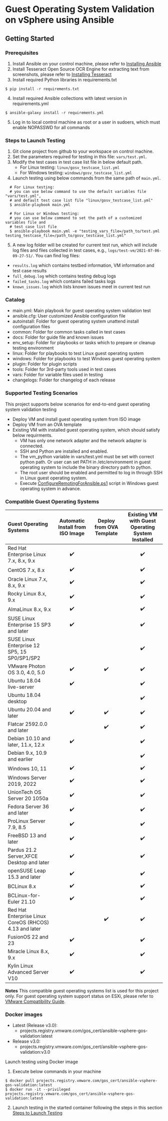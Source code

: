 # Guest Operating System Validation on vSphere using Ansible

## Getting Started

### Prerequisites
1. Install Ansible on your control machine, please refer to [Installing Ansible](https://docs.ansible.com/ansible/latest/installation_guide/intro_installation.html)
2. Install Tesseract Open Source OCR Engine for extracting text from screenshots, please refer to [Installing Tesseract](https://github.com/tesseract-ocr/tesseract?tab=readme-ov-file#installing-tesseract)
3. Install required Python libraries in requirements.txt
```
$ pip install -r requirements.txt
```
4. Install required Ansible collections with latest version in requirements.yml
```
$ ansible-galaxy install -r requirements.yml
```
5. Log in to local control machine as root or a user in sudoers, which must enable NOPASSWD for all commands

### Steps to Launch Testing
1. Git clone project from github to your workspace on control machine.
2. Set the parameters required for testing in this file: `vars/test.yml`.
3. Modify the test cases in test case list file in below default path.
   * For Linux testing: `linux/gosv_testcase_list.yml`
   * For Windows testing: `windows/gosv_testcase_list.yml`
4. Launch testing using below commands from the same path of `main.yml`.
```
  # For Linux testing:
  # you can use below command to use the default variables file "vars/test.yml",
  # and default test case list file "linux/gosv_testcase_list.yml"
  $ ansible-playbook main.yml

  # For Linux or Windows testing:
  # you can use below command to set the path of a customized variables file and
  # test case list file
  $ ansible-playbook main.yml -e "testing_vars_file=/path_to/test.yml testing_testcase_file=/path_to/gosv_testcase_list.yml"
```
5. A new log folder will be created for current test run, which will include log files and files collected in test cases, e.g., `logs/test-vm/2021-07-06-09-27-51/`. You can find log files:
  * `results.log` which contains testbed information, VM information and test case results
  * `full_debug.log` which contains testing debug logs
  * `failed_tasks.log` which contains failed tasks logs
  * `known_issues.log` which lists known issues meet in current test run

### Catalog
* main.yml: Main playbook for guest operating system validation test
* ansible.cfg: User customized Ansible configuration file
* autoinstall: Folder for guest operating system unattend install configuration files
* common: Folder for common tasks called in test cases
* docs: Folder for guide file and known issues
* env_setup: Folder for playbooks or tasks which to prepare or cleanup testing environment
* linux: Folder for playbooks to test Linux guest operating system
* windows: Folder for playbooks to test Windows guest operating system
* plugin: Folder for plugin scripts
* tools: Folder for 3rd-party tools used in test cases
* vars: Folder for variable files used in testing
* changelogs: Folder for changelog of each release 

### Supported Testing Scenarios
This project supports below scenarios for end-to-end guest operating system validation testing 
* Deploy VM and install guest operating system from ISO image
* Deploy VM from an OVA template
* Existing VM with installed guest operating system, which should satisfy below requirments.
  * VM has only one network adapter and the network adapter is connected.
  * SSH and Python are installed and enabled.
  * The vm_python variable in vars/test.yml must be set with correct python path. Or user can set PATH in /etc/environment in guest operating system to include the binary directory path to python.
  * The root user should be enabled and permitted to log in through SSH in Linux guest operating system.
  * Execute [ConfigureRemotingForAnsible.ps1](https://github.com/ansible/ansible-documentation/blob/devel/examples/scripts/ConfigureRemotingForAnsible.ps1) script in Windows guest operating system in advance.

### Compatible Guest Operating Systems

| Guest Operating Systems                                | Automatic Install from ISO Image | Deploy from OVA Template | Existing VM with Guest Operating System Installed |
|:-------------------------------------------------------| :------------------------------: | :----------------------: | :--------------------------------: |
| Red Hat Enterprise Linux 7.x, 8.x, 9.x                 | :heavy_check_mark:               |                          | :heavy_check_mark:                 |
| CentOS 7.x, 8.x                                        | :heavy_check_mark:               |                          | :heavy_check_mark:                 |
| Oracle Linux 7.x, 8.x, 9.x                             | :heavy_check_mark:               |                          | :heavy_check_mark:                 |
| Rocky Linux 8.x, 9.x                                   | :heavy_check_mark:               |                          | :heavy_check_mark:                 |
| AlmaLinux 8.x, 9.x                                     | :heavy_check_mark:               |                          | :heavy_check_mark:                 |
| SUSE Linux Enterprise 15 SP3 and later                 | :heavy_check_mark:               |                          | :heavy_check_mark:                 |
| SUSE Linux Enterprise 12 SP5, 15 SP0/SP1/SP2           |                                  |                          | :heavy_check_mark:                 |
| VMware Photon OS 3.0, 4.0, 5.0                         | :heavy_check_mark:               | :heavy_check_mark:       | :heavy_check_mark:                 |
| Ubuntu 18.04 live-server                               | :heavy_check_mark:               |                          | :heavy_check_mark:                 |
| Ubuntu 18.04 desktop                                   |                                  |                          | :heavy_check_mark:                 |
| Ubuntu 20.04 and later                                 | :heavy_check_mark:               | :heavy_check_mark:       | :heavy_check_mark:                 |
| Flatcar 2592.0.0 and later                             |                                  | :heavy_check_mark:       | :heavy_check_mark:                 |
| Debian 10.10 and later, 11.x, 12.x                     | :heavy_check_mark:               |                          | :heavy_check_mark:                 |
| Debian 9.x, 10.9 and earlier                           |                                  |                          | :heavy_check_mark:                 |
| Windows 10, 11                                         | :heavy_check_mark:               |                          | :heavy_check_mark:                 |
| Windows Server 2019, 2022                              | :heavy_check_mark:               |                          | :heavy_check_mark:                 |
| UnionTech OS Server 20 1050a                           | :heavy_check_mark:               |                          | :heavy_check_mark:                 |
| Fedora Server 36 and later                             | :heavy_check_mark:               |                          | :heavy_check_mark:                 |
| ProLinux Server 7.9, 8.5                               | :heavy_check_mark:               |                          | :heavy_check_mark:                 |
| FreeBSD 13 and later                                   | :heavy_check_mark:               |                          | :heavy_check_mark:                 |
| Pardus 21.2 Server,XFCE Desktop and later              | :heavy_check_mark:               |                          | :heavy_check_mark:                 |
| openSUSE Leap 15.3 and later                           | :heavy_check_mark:               |                          | :heavy_check_mark:                 |
| BCLinux 8.x                                            | :heavy_check_mark:               |                          | :heavy_check_mark:                 |
| BCLinux-for-Euler 21.10                                | :heavy_check_mark:               |                          | :heavy_check_mark:                 |
| Red Hat Enterprise Linux CoreOS (RHCOS) 4.13 and later |                                  | :heavy_check_mark:       | :heavy_check_mark:                 |
| FusionOS 22 and 23                                     | :heavy_check_mark:               |                          | :heavy_check_mark:                 |
| Miracle Linux 8.x, 9.x                                 | :heavy_check_mark:               |                          | :heavy_check_mark:                 |
| Kylin Linux Advanced Server V10                        | :heavy_check_mark:               |                          | :heavy_check_mark:                 |

**Notes**
This compatible guest operating systems list is used for this project only. For guest operating system support status on ESXi, please refer to [VMware Compatibility Guide](https://www.vmware.com/resources/compatibility/search.php?deviceCategory=software&testConfig=16).

### Docker images
* Latest (Release v3.0):
  * projects.registry.vmware.com/gos_cert/ansible-vsphere-gos-validation:latest
* Release v3.0:
  * projects.registry.vmware.com/gos_cert/ansible-vsphere-gos-validation:v3.0

Launch testing using Docker image
1. Execute below commands in your machine
```
$ docker pull projects.registry.vmware.com/gos_cert/ansible-vsphere-gos-validation:latest
$ docker run -it --privileged projects.registry.vmware.com/gos_cert/ansible-vsphere-gos-validation:latest
```
2. Launch testing in the started container following the steps in this section [Steps to Launch Testing](#steps-to-launch-testing)
